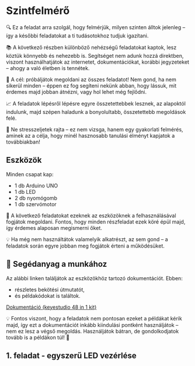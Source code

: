 # Szintfelmérő

🔍 Ez a feladat arra szolgál, hogy felmérjük, milyen szinten álltok jelenleg – így a későbbi feladatokat a ti tudásotokhoz tudjuk igazítani.

📚 A következő részben különböző nehézségű feladatokat kaptok, lesz köztük könnyebb és nehezebb is. Segítséget nem adunk hozzá direktben, viszont használhatjátok az internetet, dokumentációkat, korábbi jegyzeteket – ahogy a való életben is tennétek.

🎯 A cél: próbáljátok megoldani az összes feladatot! Nem gond, ha nem sikerül minden – éppen ez fog segíteni nekünk abban, hogy lássuk, mit érdemes majd jobban átnézni, vagy hol lehet még fejlődni.

📈 A feladatok lépésről lépésre egyre összetettebbek lesznek, az alapoktól indulunk, majd szépen haladunk a bonyolultabb, összetettebb megoldások felé.

💪 Ne stresszeljetek rajta – ez nem vizsga, hanem egy gyakorlati felmérés, aminek az a célja, hogy minél hasznosabb tanulási élményt kapjatok a továbbiakban!

## Eszközök

Minden csapat kap:

- 1 db Arduino UNO
- 1 db LED
- 2 db nyomógomb
- 1 db szervómotor

🔧 A következő feladatokat ezeknek az eszközöknek a felhasználásával fogjátok megoldani. Fontos, hogy minden részfeladat ezek köré épül majd, így érdemes alaposan megismerni őket.

💡 Ha még nem használtátok valamelyik alkatrészt, az sem gond – a feladatok során egyre jobban meg fogjátok érteni a működésüket.

## 📄 Segédanyag a munkához

Az alábbi linken találjátok az eszközökhöz tartozó dokumentációt. Ebben:

- részletes bekötési útmutatót,
- és példakódokat is találtok.

[Dokumentáció (keyestudio 48 in 1 kit)](https://docs.keyestudio.com/projects/KS0522/en/latest/KS0522.html)

💡 Fontos viszont, hogy a feladatok nem pontosan ezeket a példákat kérik majd, így ezt a dokumentációt inkább kiindulási pontként használjátok – nem ez lesz a végső megoldás. Használjátok bátran, de gondolkodjatok tovább is a példákon túl! 🚀

## 1. feladat - egyszerű LED vezérlése


